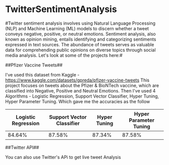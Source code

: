 # TwitterSentimentAnalysis

#Twitter sentiment analysis involves using Natural Language Processing (NLP) and Machine Learning (ML) models to discern whether a tweet conveys negative, positive, or neutral emotions. Sentiment analysis, also known as opinion mining, entails identifying and categorizing sentiments expressed in text sources. The abundance of tweets serves as valuable data for comprehending public opinions on diverse topics through social media analysis. Let's look at some of the projects here:#

##Pfizer Vaccine Tweets##

I've used this dataset from Kaggle - https://www.kaggle.com/datasets/gpreda/pfizer-vaccine-tweets
This project focuses on tweets about the Pfizer & BioNTech vaccine, which are classified into Negative, Positive and Neutral Emotions.
Then I've used 4 Algorithms - Logistic Regression, Support Vector Classifier, Hyper Tuning, Hyper Parameter Tuning. Which gave me the accuracies as the follow 

|  Logistic Regression | Support Vector Classifier | Hyper Tuning | Hyper Parameter Tuning |
| -------------------- | ------------------------- | ------------ | ---------------------- |
|      84.64%          |           87.58%          |    87.34%    |         87.58%         |


##Twitter API## 

You can also use Twitter's APi to get live tweet Analysis

